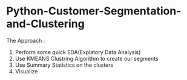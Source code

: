 # Python-Customer-Segmentation-and-Clustering
The Approach :
1. Perform some quick EDA(Explatory Data Analysis)
2. Use KMEANS Clustring Algorithm to create our segments
3. Use Summary Statistics on the clusters
4. Visualize

   
